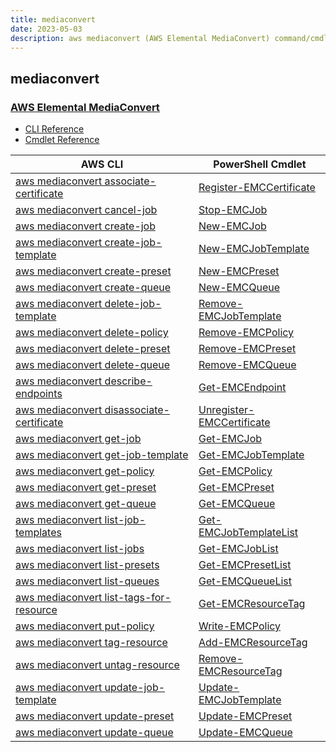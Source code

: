 ```yaml
---
title: mediaconvert
date: 2023-05-03
description: aws mediaconvert (AWS Elemental MediaConvert) command/cmdlet list.
---
```


## mediaconvert

### [AWS Elemental MediaConvert](https://aws.amazon.com/mediaconvert/)

* [CLI Reference](https://docs.aws.amazon.com/cli/latest/reference/mediaconvert/index.html)
* [Cmdlet Reference](https://docs.aws.amazon.com/powershell/latest/reference/items/AWS_Elemental_MediaConvert_cmdlets.html)

|AWS CLI|PowerShell Cmdlet|
|----|----|
|[aws mediaconvert associate-certificate](https://docs.aws.amazon.com/cli/latest/reference/mediaconvert/associate-certificate.html)|[Register-EMCCertificate](https://docs.aws.amazon.com/powershell/latest/reference/items/Register-EMCCertificate.html)|
|[aws mediaconvert cancel-job](https://docs.aws.amazon.com/cli/latest/reference/mediaconvert/cancel-job.html)|[Stop-EMCJob](https://docs.aws.amazon.com/powershell/latest/reference/items/Stop-EMCJob.html)|
|[aws mediaconvert create-job](https://docs.aws.amazon.com/cli/latest/reference/mediaconvert/create-job.html)|[New-EMCJob](https://docs.aws.amazon.com/powershell/latest/reference/items/New-EMCJob.html)|
|[aws mediaconvert create-job-template](https://docs.aws.amazon.com/cli/latest/reference/mediaconvert/create-job-template.html)|[New-EMCJobTemplate](https://docs.aws.amazon.com/powershell/latest/reference/items/New-EMCJobTemplate.html)|
|[aws mediaconvert create-preset](https://docs.aws.amazon.com/cli/latest/reference/mediaconvert/create-preset.html)|[New-EMCPreset](https://docs.aws.amazon.com/powershell/latest/reference/items/New-EMCPreset.html)|
|[aws mediaconvert create-queue](https://docs.aws.amazon.com/cli/latest/reference/mediaconvert/create-queue.html)|[New-EMCQueue](https://docs.aws.amazon.com/powershell/latest/reference/items/New-EMCQueue.html)|
|[aws mediaconvert delete-job-template](https://docs.aws.amazon.com/cli/latest/reference/mediaconvert/delete-job-template.html)|[Remove-EMCJobTemplate](https://docs.aws.amazon.com/powershell/latest/reference/items/Remove-EMCJobTemplate.html)|
|[aws mediaconvert delete-policy](https://docs.aws.amazon.com/cli/latest/reference/mediaconvert/delete-policy.html)|[Remove-EMCPolicy](https://docs.aws.amazon.com/powershell/latest/reference/items/Remove-EMCPolicy.html)|
|[aws mediaconvert delete-preset](https://docs.aws.amazon.com/cli/latest/reference/mediaconvert/delete-preset.html)|[Remove-EMCPreset](https://docs.aws.amazon.com/powershell/latest/reference/items/Remove-EMCPreset.html)|
|[aws mediaconvert delete-queue](https://docs.aws.amazon.com/cli/latest/reference/mediaconvert/delete-queue.html)|[Remove-EMCQueue](https://docs.aws.amazon.com/powershell/latest/reference/items/Remove-EMCQueue.html)|
|[aws mediaconvert describe-endpoints](https://docs.aws.amazon.com/cli/latest/reference/mediaconvert/describe-endpoints.html)|[Get-EMCEndpoint](https://docs.aws.amazon.com/powershell/latest/reference/items/Get-EMCEndpoint.html)|
|[aws mediaconvert disassociate-certificate](https://docs.aws.amazon.com/cli/latest/reference/mediaconvert/disassociate-certificate.html)|[Unregister-EMCCertificate](https://docs.aws.amazon.com/powershell/latest/reference/items/Unregister-EMCCertificate.html)|
|[aws mediaconvert get-job](https://docs.aws.amazon.com/cli/latest/reference/mediaconvert/get-job.html)|[Get-EMCJob](https://docs.aws.amazon.com/powershell/latest/reference/items/Get-EMCJob.html)|
|[aws mediaconvert get-job-template](https://docs.aws.amazon.com/cli/latest/reference/mediaconvert/get-job-template.html)|[Get-EMCJobTemplate](https://docs.aws.amazon.com/powershell/latest/reference/items/Get-EMCJobTemplate.html)|
|[aws mediaconvert get-policy](https://docs.aws.amazon.com/cli/latest/reference/mediaconvert/get-policy.html)|[Get-EMCPolicy](https://docs.aws.amazon.com/powershell/latest/reference/items/Get-EMCPolicy.html)|
|[aws mediaconvert get-preset](https://docs.aws.amazon.com/cli/latest/reference/mediaconvert/get-preset.html)|[Get-EMCPreset](https://docs.aws.amazon.com/powershell/latest/reference/items/Get-EMCPreset.html)|
|[aws mediaconvert get-queue](https://docs.aws.amazon.com/cli/latest/reference/mediaconvert/get-queue.html)|[Get-EMCQueue](https://docs.aws.amazon.com/powershell/latest/reference/items/Get-EMCQueue.html)|
|[aws mediaconvert list-job-templates](https://docs.aws.amazon.com/cli/latest/reference/mediaconvert/list-job-templates.html)|[Get-EMCJobTemplateList](https://docs.aws.amazon.com/powershell/latest/reference/items/Get-EMCJobTemplateList.html)|
|[aws mediaconvert list-jobs](https://docs.aws.amazon.com/cli/latest/reference/mediaconvert/list-jobs.html)|[Get-EMCJobList](https://docs.aws.amazon.com/powershell/latest/reference/items/Get-EMCJobList.html)|
|[aws mediaconvert list-presets](https://docs.aws.amazon.com/cli/latest/reference/mediaconvert/list-presets.html)|[Get-EMCPresetList](https://docs.aws.amazon.com/powershell/latest/reference/items/Get-EMCPresetList.html)|
|[aws mediaconvert list-queues](https://docs.aws.amazon.com/cli/latest/reference/mediaconvert/list-queues.html)|[Get-EMCQueueList](https://docs.aws.amazon.com/powershell/latest/reference/items/Get-EMCQueueList.html)|
|[aws mediaconvert list-tags-for-resource](https://docs.aws.amazon.com/cli/latest/reference/mediaconvert/list-tags-for-resource.html)|[Get-EMCResourceTag](https://docs.aws.amazon.com/powershell/latest/reference/items/Get-EMCResourceTag.html)|
|[aws mediaconvert put-policy](https://docs.aws.amazon.com/cli/latest/reference/mediaconvert/put-policy.html)|[Write-EMCPolicy](https://docs.aws.amazon.com/powershell/latest/reference/items/Write-EMCPolicy.html)|
|[aws mediaconvert tag-resource](https://docs.aws.amazon.com/cli/latest/reference/mediaconvert/tag-resource.html)|[Add-EMCResourceTag](https://docs.aws.amazon.com/powershell/latest/reference/items/Add-EMCResourceTag.html)|
|[aws mediaconvert untag-resource](https://docs.aws.amazon.com/cli/latest/reference/mediaconvert/untag-resource.html)|[Remove-EMCResourceTag](https://docs.aws.amazon.com/powershell/latest/reference/items/Remove-EMCResourceTag.html)|
|[aws mediaconvert update-job-template](https://docs.aws.amazon.com/cli/latest/reference/mediaconvert/update-job-template.html)|[Update-EMCJobTemplate](https://docs.aws.amazon.com/powershell/latest/reference/items/Update-EMCJobTemplate.html)|
|[aws mediaconvert update-preset](https://docs.aws.amazon.com/cli/latest/reference/mediaconvert/update-preset.html)|[Update-EMCPreset](https://docs.aws.amazon.com/powershell/latest/reference/items/Update-EMCPreset.html)|
|[aws mediaconvert update-queue](https://docs.aws.amazon.com/cli/latest/reference/mediaconvert/update-queue.html)|[Update-EMCQueue](https://docs.aws.amazon.com/powershell/latest/reference/items/Update-EMCQueue.html)|

